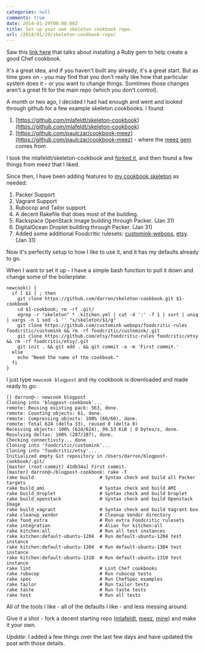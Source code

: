 ```yaml
---
categories: null
comments: true
date: 2014-01-29T00:00:00Z
title: Set up your own skeleton cookbook repo.
url: /2014/01/29/skeleton-cookbook-repo/
---
```


Saw this [link here](http://theagileadmin.com/2014/01/20/clean-up-your-cookbook-mess-with-meez/) that talks about installing a Ruby gem to help create a good Chef cookbook. 

It's a great idea, and if you haven't built any already, it's a great start. But as time goes on - you may find that you don't really like how that particular system does it - or you want to change things. Somtimes those changes aren't a great fit for the main repo (which you don't control).

A month or two ago, I decided I had had enough and went and looked through github for a few example skeleton cookbooks. I found:

1. [https://github.com/mlafeldt/skeleton-cookbook](https://github.com/mlafeldt/skeleton-cookbook)
2. [https://github.com/paulczar/cookbook-meez](https://github.com/paulczar/cookbook-meez) - where the [meez gem](https://github.com/paulczar/meez) comes from

I took the mlafeldt/skeleton-cookbook and [forked it](https://github.com/darron/skeleton-cookbook), and then found a few things from meez that I liked.

Since then, I have been adding features to [my cookbook skeleton](https://github.com/darron/skeleton-cookbook) as needed:

1. Packer Support
2. Vagrant Support
3. Rubocop and Tailor support.
4. A decent Rakefile that does most of the building.
5. Rackspace OpenStack Image building through Packer. \(Jan 31\)
6. DigitalOcean Droplet building through Packer. \(Jan 31\)
7. Added some additional Foodcritic rulesets: [customink-webops](https://github.com/customink-webops/foodcritic-rules), [etsy](https://github.com/etsy/foodcritic-rules). \(Jan 31\)

Now it's perfectly setup to how I like to use it, and it has my defaults already to go.

When I want to set it up - I have a simple bash function to pull it down and change some of the boilerplate:

```
newcook() {
  if [ $1 ] ; then
    git clone https://github.com/darron/skeleton-cookbook.git $1-cookbook
    cd $1-cookbook; rm -rf .git/
    egrep -r "skeleton" * .kitchen.yml | cut -d ':' -f 1 | sort | uniq | xargs -n 1 sed -i '' "s/skeleton/$1/g"
    git clone https://github.com/customink-webops/foodcritic-rules foodcritic/customink && rm -rf foodcritic/customink/.git
    git clone https://github.com/etsy/foodcritic-rules foodcritic/etsy && rm -rf foodcritic/etsy/.git
    git init . && git add . && git commit -a -m 'First commit.'
  else
    echo "Need the name of the cookbook."
  fi
}
```

I just type `newcook blogpost` and my cookbook is downloaded and made ready to go:

```
[] darron@~: newcook blogpost
Cloning into 'blogpost-cookbook'...
remote: Reusing existing pack: 563, done.
remote: Counting objects: 61, done.
remote: Compressing objects: 100% (60/60), done.
remote: Total 624 (delta 33), reused 0 (delta 0)
Receiving objects: 100% (624/624), 99.53 KiB | 0 bytes/s, done.
Resolving deltas: 100% (287/287), done.
Checking connectivity... done
Cloning into 'foodcritic/customink'...
Cloning into 'foodcritic/etsy'...
Initialized empty Git repository in /Users/darron/blogpost-cookbook/.git/
[master (root-commit) 41db34a] First commit.
[master] darron@~/blogpost-cookbook: rake -T
rake build                        # Syntax check and build all Packer targets
rake build_ami                    # Syntax check and build AMI
rake build_droplet                # Syntax check and build Droplet
rake build_openstack              # Syntax check and build Openstack Image
rake build_vagrant                # Syntax check and build Vagrant box
rake cleanup_vendor               # Cleanup Vendor directory
rake food_extra                   # Run extra Foodcritic rulesets
rake integration                  # Alias for kitchen:all
rake kitchen:all                  # Run all test instances
rake kitchen:default-ubuntu-1204  # Run default-ubuntu-1204 test instance
rake kitchen:default-ubuntu-1304  # Run default-ubuntu-1304 test instance
rake kitchen:default-ubuntu-1310  # Run default-ubuntu-1310 test instance
rake lint                         # Lint Chef cookbooks
rake rubocop                      # Run rubocop tests
rake spec                         # Run ChefSpec examples
rake tailor                       # Run tailor tests
rake taste                        # Run taste tests
rake test                         # Run all tests
```

All of the tools I like - all of the defaults I like - and less messing around.

Give it a shot - fork a decent starting repo \([mlafeldt](https://github.com/mlafeldt/skeleton-cookbook), [meez](https://github.com/paulczar/meez), [mine](https://github.com/darron/skeleton-cookbook)\) and make it your own.

*Update*: I added a few things over the last few days and have updated the post with those details.